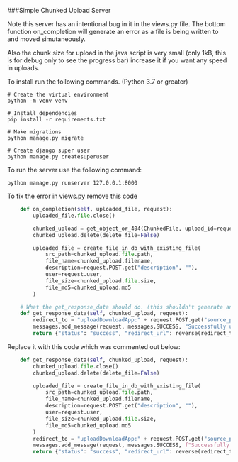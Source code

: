 ###Simple Chunked Upload Server

Note this server has an intentional bug in it in the views.py file.
The bottom function on_completion will generate an error as a file is being written to and moved simutaneously.

Also the chunk size for upload in the java script is very small (only 1kB, this is for debug only to see the progress bar) increase it if you want any speed in uploads.

To install run the following commands. (Python 3.7 or greater)
```
# Create the virtual environment
python -m venv venv

# Install dependencies
pip install -r requirements.txt

# Make migrations
python manage.py migrate

# Create django super user
python manage.py createsuperuser
```

To run the server use the following command:
```
python manage.py runserver 127.0.0.1:8000
```




To fix the error in views.py remove this code
```python
    def on_completion(self, uploaded_file, request):
        uploaded_file.file.close()

        chunked_upload = get_object_or_404(ChunkedFile, upload_id=request.POST.get("upload_id"))
        chunked_upload.delete(delete_file=False)

        uploaded_file = create_file_in_db_with_existing_file(
            src_path=chunked_upload.file.path,
            file_name=chunked_upload.filename,
            description=request.POST.get("description", ""),
            user=request.user,
            file_size=chunked_upload.file.size,
            file_md5=chunked_upload.md5
        )

    # What the get_response_data should do. (this shouldn't generate any errors
    def get_response_data(self, chunked_upload, request):
        redirect_to = "uploadDownloadApp:" + request.POST.get("source_page", "home")
        messages.add_message(request, messages.SUCCESS, "Successfully uploaded file")
        return {"status": "success", "redirect_url": reverse(redirect_to)}
```

Replace it with this code which was commented out below:
```python
    def get_response_data(self, chunked_upload, request):
        chunked_upload.file.close()
        chunked_upload.delete(delete_file=False)

        uploaded_file = create_file_in_db_with_existing_file(
            src_path=chunked_upload.file.path,
            file_name=chunked_upload.filename,
            description=request.POST.get("description", ""),
            user=request.user,
            file_size=chunked_upload.file.size,
            file_md5=chunked_upload.md5
        )
        redirect_to = "uploadDownloadApp:" + request.POST.get("source_page", "home")
        messages.add_message(request, messages.SUCCESS, f"Successfully uploaded file {uploaded_file.file.name}")
        return {"status": "success", "redirect_url": reverse(redirect_to)}
```
